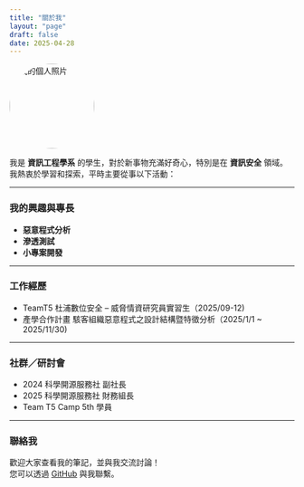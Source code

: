 ```yaml
---
title: "關於我"
layout: "page"
draft: false
date: 2025-04-28
---
```



<img src="/images/pfp.gif" alt="我的個人照片" style="width: 150px; border-radius: 50%;" />


我是 **資訊工程學系** 的學生，對於新事物充滿好奇心，特別是在 **資訊安全** 領域。我熱衷於學習和探索，平時主要從事以下活動：

---

### 我的興趣與專長
- **惡意程式分析**
- **滲透測試**
- **小專案開發**

---

### 工作經歷
- TeamT5 杜浦數位安全 – 威脅情資研究員實習生（2025/09-12)
- 產學合作計畫 駭客組織惡意程式之設計結構暨特徵分析（2025/1/1 ~ 2025/11/30)

---

### 社群／研討會
- 2024 科學開源服務社 副社長
- 2025 科學開源服務社 財務組長
- Team T5 Camp 5th 學員

---

### 聯絡我
歡迎大家查看我的筆記，並與我交流討論！  
您可以透過 [GitHub](https://github.com/stanley1106) 與我聯繫。